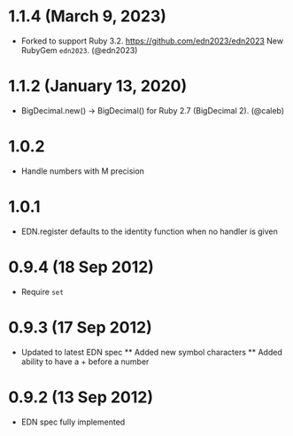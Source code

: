 # 1.1.4 (March 9, 2023)

* Forked to support Ruby 3.2. <https://github.com/edn2023/edn2023> New RubyGem `edn2023`. (@edn2023)


# 1.1.2 (January 13, 2020)

* BigDecimal.new() -> BigDecimal() for Ruby 2.7 (BigDecimal 2). (@caleb)


# 1.0.2
* Handle numbers with M precision

# 1.0.1
* EDN.register defaults to the identity function when no handler is given

# 0.9.4 (18 Sep 2012)

* Require `set`

# 0.9.3 (17 Sep 2012)

* Updated to latest EDN spec
** Added new symbol characters
** Added ability to have a + before a number

# 0.9.2 (13 Sep 2012)

* EDN spec fully implemented
